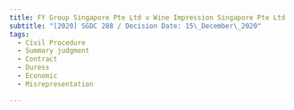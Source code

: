 ```yaml
---
title: FY Group Singapore Pte Ltd v Wine Impression Singapore Pte Ltd
subtitle: "[2020] SGDC 288 / Decision Date: 15\_December\_2020"
tags:
  - Civil Procedure
  - Summary judgment
  - Contract
  - Duress
  - Economic
  - Misrepresentation

---
```

